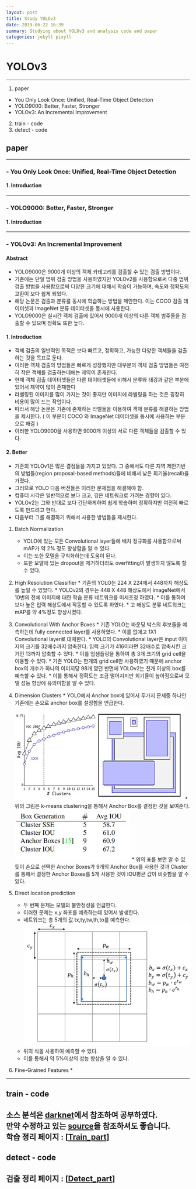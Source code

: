 ```yaml
---
layout: post
title: Study YOLOv3
date: 2019-06-22 16:39
summary: Studying about YOLOv3 and analysis code and paper
categories: jekyll pixyll
---
```

# YOLOv3
---
1.  paper
  - You Only Look Once: Unified, Real-Time Object Detection
  - YOLO9000: Better, Faster, Stronger
  - YOLOv3: An Incremental Improvement
2.  train - code
3.  detect - code

##  paper
---
###  -  You Only Look Once: Unified, Real-Time Object Detection
#### 1.   Introduction
---
### - YOLO9000: Better, Faster, Stronger
#### 1. Introduction
---
### - YOLOv3: An Incremental Improvement
#### Abstract  
* YOLO9000은 9000개 이상의 객체 카테고리를 검출할 수 있는 검출 방법이다.  
* 기존에는 단일 범위 검출 방법을 사용하였지만 YOLOv2를 사용함으로써 다중 범위 검출 방법을 사용함으로써 다양한 크기에 대해서 학습이 가능하며, 속도와 정확도의 교환이 보다 쉽게 되었다.  
* 해당 논문은 검출과 분류를 동시에 학습하는 방법을 제안한다. 이는 COCO 검출 데이터셋과 ImageNet 분류 데이터셋을 동시에 사용한다.  
* YOLO9000은 실시간 객체 검출에 있어서 9000개 이상의 다른 객체 범주들을 검출할 수 있으며 정확도 또한 높다.   

#### 1. Introduction
* 객체 검출의 일반적인 목적은 보다  빠르고, 정확하고, 가능한 다양한 객체들을 검출하는 것을 목표로 둔다.
* 이러한 객체 검출의 방법들은 빠르게 성장했지만 대부분의 객체 검출 방법들은 여전히 작은 객체를 검출하는데에는 제약이 존재한다.
* 현재 객체 검출 데이터셋들은 다른 데이터셋들에 비해서 분류와 태깅과 같은 부분에 있어서  제약이 많이 존재한다
* 라벨링된 이미지를 많이 가지는 것이 좋지만 이미지에 라벨링을 하는 것은 굉장히 비용이 많이 드는 작업이다.
* 따라서 해당 논문은 기존에 존재하는 라벨들을 이용하여 객체 분류를 해결하는 방법을 제시한다. ( 이 부분이 COCO 와 ImageNet 데이터셋을 동시에 사용하는 부분으로 해결 )
* 이러한 YOLO9000을 사용하면 9000개 이상의 서로 다른 객체들을 검출할 수 있다.

#### 2. Better  
* 기존의 YOLOv1은 많은 결점들을 가지고 있었다. 그 중에서도 다른 지역 제안기반의 방법들(region proposal-based methods)들에 비해서 낮은 회기율(recall)을 가졌다.
* 그러므로 YOLO 다음 버전들은 이러한 문제점을 해결해야 함.
* 컴퓨터 시각은 일반적으로 보다 크고, 깊은 네트워크로 가려는 경향이 있다.
* YOLOv2는 그와 반대로 보다 간단하게하여 쉽게 학습하며 정확하지만 여전히 빠르도록 만드려고 한다.
* 다음부터 그를 해결하기 위해서 사용한 방법들을 제시한다.

1. Batch Normalization
      *  YOLO에 있는 모든 Convolutional layer들에 배치 정규화를 사용함으로써 mAP가 약 2% 정도 향상함을 알 수 있다.
      * 이는 또한 모델을 규칙화하는데 도움이 된다.
      * 또한 모델에 있는 dropout을 제거하더라도 overfitting이 발생하지 않도록 할 수 있다.  


  2.  High Resolution Classifier
    * 기존의 YOLO는 224 X 224에서 448까지 해상도를 높일 수 있었다.
    * YOLOv2의 경우는 448 X 448 해상도에서 ImageNet에서 10번의 전체 이미지에 대한 학습 분류 네트워크를 미세조정 하였다.
    * 이를 통하여 보다 높은 입력 해상도에서 작동할 수 있도록 하였다.
    * 고 해상도 분류 네트워크는 mAP를 약 4%정도 향상시켰다.


  3.  Convolutional With Anchor Boxes
    * 기존 YOLO는 바운딩 박스의 후보들을 예측하는데 fully connected layer를 사용하였다.
    * 이를 없애고 1X1 Convolutional layer로 대체한다.
    * YOLO의 Convolutional layer은 input 이미지의 크기를 32배수까지 압축한다. 입력 크기가 416이라면 32배수로 압축시킨 크기인 13까지 압축할 수 있다.
    * 이를 업샘플링을 통하여 총 3개 크기의 grid cell을 이용할 수 있다.
    * 기존 YOLO는 한개의 grid cell만 사용하였기 때문에 anchor box의 개수가 하나의 이미지당  98개 였던 반면에 YOLOv2는 천개 이상의 box를 예측할 수 있다.
    * 이를 통해서 정확도는 조금 떨어지지만 회기율이 높아짐으로써 모델 성능 향상에 유의미함을 알 수 있다.


  4. Dimension Clusters
    * YOLO에서 Anchor box에 있어서 두가지 문제중 하나인 기존에는 손으로 anchor box를 설정함을 언급한다.
    ![Clustering box dimenstions on VOC and COCO](../images/AnchorBox.JPG)
    * 위의 그림은 k-means clustering을 통해서 Anchor Box를 결정한 것을 보여준다.
    ![Average IOU of boxes to closest priors on VOC 2007](../images/AnchorBox_score.JPG)
    * 위의 표를 보면 알 수 있듯이 손으로 선택한 Anchor Boxes가 9개의 Anchor Box를 사용한 것과 Cluster를 통해서 결정한 Anchor Boxes를 5개 사용한 것이 IOU평균 값이 비슷함을 알 수 있다.


  5. Direct location prediction
      * 두 번째 문제는 모델의 불안정성을 언급한다.
      * 이러한 문제는 x,y 좌표를 예측하는데 있어서 발생한다.
      * 네트워크는 총 5개의 값 tx,ty,tw,th,to를 예측한다.
      ![predict bounding box](../images/bounding.JPG)
      * 위의 식을 사용하여 예측할 수 있다.
      * 이를 통해서 약 5%이상의 성능 향상을 알 수 있다.


  6. Fine-Grained Features
    *
---
##  train - code
소스 분석은 [darknet](https://github.com/pjreddie/darknet)에서 참조하여 공부하였다.  
만약 수정하고 있는 [source](https://github.com/dongyyyyy/darknet)을 참조하셔도 좋습니다.  
학습 정리 페이지 : [[Train_part](https://dongyyyyy.github.io/jekyll/pixyll/2019/06/22/YOLOv3_Train/)]  
---
## detect - code
검출 정리 페이지 : [[Detect_part](https://dongyyyyy.github.io/jekyll/pixyll/2019/06/22/YOLOv3_Detect/)]
---
